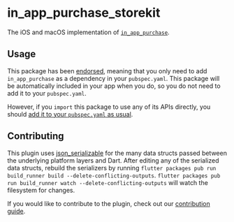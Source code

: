 # in\_app\_purchase\_storekit

The iOS and macOS implementation of [`in_app_purchase`][1].

## Usage

This package has been [endorsed][2], meaning that you only need to add `in_app_purchase`
as a dependency in your `pubspec.yaml`. This package will be automatically included in your app
when you do,
so you do not need to add it to your `pubspec.yaml`.

However, if you `import` this package to use any of its APIs directly, you
should [add it to your `pubspec.yaml` as usual][3].

## Contributing

This plugin uses
[json_serializable](https://pub.dev/packages/json_serializable) for the
many data structs passed between the underlying platform layers and Dart. After
editing any of the serialized data structs, rebuild the serializers by running
`flutter packages pub run build_runner build --delete-conflicting-outputs`.
`flutter packages pub run build_runner watch --delete-conflicting-outputs` will
watch the filesystem for changes.

If you would like to contribute to the plugin, check out our
[contribution guide](https://github.com/flutter/packages/blob/main/CONTRIBUTING.md).


[1]: ../in_app_purchase
[2]: https://flutter.dev/to/endorsed-federated-plugin
[3]: https://pub.dev/packages/in_app_purchase_storekit/install

